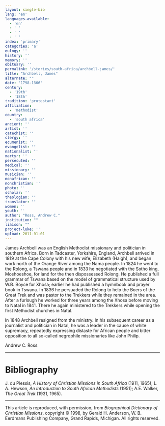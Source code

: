```yaml
---
layout: single-bio
lang: 'en'
languages-available:
  - 'en'
  - ' '
  - ' '
  - ' '
index: 'primary'
categories: 'a'
eulogy: ''
history: ''
memory: ''
obituary: ''
permalink: '/stories/south-africa/archbell-james/'
title: "Archbell, James"
alternate: ""
date: '1798-1866'
century:
  - '19th'
  - '18th'
tradition: 'protestant'
affiliation:
  - 'methodist'
country:
  - 'south africa'
ancient: ''
artist: ''
catechist: ''
clergy: ''
ecumenist: ''
evangelist: ''
nationalist: ''
martyr: ''
persecuted: ''
medical: ''
missionary: ''
musician: ''
nonafrican: ''
nonchristian: ''
photo: ''
scholar: ''
theologian: ''
translator: ''
women: ''
youth: ''
author: "Ross, Andrew C."
institution: ""
liaison: ""
project-luke: ''
upload: 2011-01-01
---
```




James Archbell was an English Methodist missionary and politician in southern Africa. Born in Tadcaster, Yorkshire, England, Archbell arrived in 1819 at the Cape Colony with his new wife, Elizabeth (Haigh), and began work north of the Orange River among the Nama people. In 1824 he went to the Rolong, a Tswana people and in 1833 he negotiated with the Sotho king, Moshoeshoe, for land for the then dispossessed Rolong. He published a full grammar of Tswana based on the model of grammatical structure used by W.B. Boyce for Xhosa; earlier he had published a hymnbook and prayer book in Tswana. In 1836 he persuaded the Rolong to help the Boers of the Great Trek and was pastor to the Trekkers while they remained in the area. After a furlough he worked for three years among the Xhosa before moving to Natal in 1841. There he again ministered to the Trekkers while opening the first Methodist churches in Natal.

In 1848 Archbell resigned from the ministry. In his subsequent career as a journalist and politician in Natal, he was a leader in the cause of white supremacy, repeatedly expressing distaste for African people and bitter opposition to all so-called negrophile missionaries like John Philip.

Andrew C. Ross

---

# Bibliography

J. du Plessis, *A History of Christian Missions in South Africa* (1911, 1965); L. A. Hewson, *An Introduction to South African Methodists* (1951); A.E. Walker, *The Great Trek* (1931, 1965).

---

This article is reproduced, with permission, from *Biographical Dictionary of Christian Missions*, copyright © 1998, by Gerald H. Anderson, W. B. Eerdmans Publishing Company, Grand Rapids, Michigan. All rights reserved.